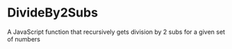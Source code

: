 # DivideBy2Subs
A JavaScript function that recursively gets division by 2 subs for a given set of numbers
